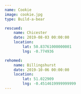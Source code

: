 ```yaml
---
name: Cookie
image: cookie.jpg
type: Build-a-bear

rescued:
    name: Chicester
    date: 2019-08-03 00:00:00
    location:
        lat: 50.83761000000001
        lng: -0.774936

rehomed:
    name: Billingshurst
    date: 2019-10-06 00:00:00
    location:
        lat: 51.022909
        lng: -0.4514619999999999
---
```

